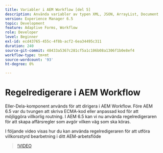 ```yaml
---
title: Variabler i AEM Workflow [del 5]
description: Använda variabler av typen XML, JSON, ArrayList, Document i ett AEM-arbetsflöde
version: Experience Manager 6.5
topic: Development
feature: Adaptive Forms, Workflow
role: Developer
level: Beginner
exl-id: ecd43765-455c-4f8b-acf2-6ea34495c311
duration: 240
source-git-commit: 48433a5367c281cf5a1c106b08a1306f1b0e8ef4
workflow-type: tm+mt
source-wordcount: '93'
ht-degree: 0%

---
```


# Regelredigerare i AEM Workflow

Eller-Dela-komponent används för att dirigera i AEM Workflow. Före AEM 6.5 var du tvungen att skriva ECMA-kod eller anpassad kod för att möjliggöra villkorlig routning. I AEM 6.5 kan vi nu använda regelredigeraren för att skapa affärsregler som avgör vilken väg som ska köras.

I följande video visas hur du kan använda regelredigeraren för att utföra villkorsstyrd bearbetning i ditt AEM-arbetsflöde

>[!VIDEO](https://video.tv.adobe.com/v/26362?quality=12&learn=on)


